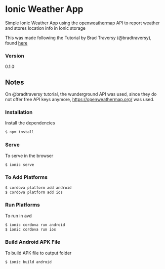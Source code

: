 # Ionic Weather App

Simple Ionic Weather App using the [openweathermap](openweathermap.org) API to report weather and stores location info in Ionic storage

This was made following the Tutorial by Brad Traversy (@bradtraversy), found [here](https://www.youtube.com/watch?v=qs2n_poLarc)

### Version
0.1.0

## Notes

On @bradtraversy tutorial, the wunderground API was used, since they do not offer free API keys anymore, https://openweathermap.org/ was used.


### Installation

Install the dependencies

```sh
$ npm install
```

### Serve
To serve in the browser

```sh
$ ionic serve
```

### To Add Platforms
```sh
$ cordova platform add android
$ cordova platform add ios
```

### Run Platforms
To run in avd

```sh
$ ionic cordova run android
$ ionic cordova run ios
```

### Build Android APK File
To build APK file to output folder

```sh
$ ionic build android
```

